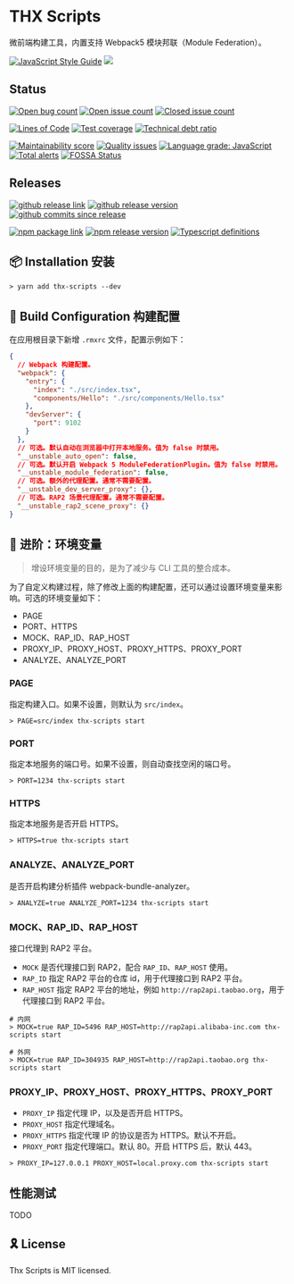 # THX Scripts

微前端构建工具，内置支持 Webpack5 模块邦联（Module Federation）。

[![JavaScript Style Guide](https://img.shields.io/badge/code_style-standard-brightgreen.svg)](https://standardjs.com)
![](https://img.shields.io/badge/webapck-5-brightgreen)

## Status
[![Open bug count](https://img.shields.io/github/issues-raw/thx/thx-scripts/type-bug.svg)](https://github.com/thx/thx-scripts/issues?q=is%3Aopen+is%3Aissue+label%3Atype%2Fbug)
[![Open issue count](https://img.shields.io/github/issues-raw/thx/thx-scripts.svg)](https://github.com/thx/thx-scripts/issues?q=is%3Aopen+is%3Aissue)
[![Closed issue count](https://img.shields.io/github/issues-closed-raw/thx/thx-scripts.svg)](https://github.com/thx/thx-scripts/issues?q=is%3Aissue+is%3Aclosed)

[![Lines of Code](https://sonarcloud.io/api/project_badges/measure?project=thx_thx-scripts&metric=ncloc)](https://sonarcloud.io/dashboard?id=thx_thx-scripts)
[![Test coverage](https://codecov.io/gh/thx/thx-scripts/branch/master/graph/badge.svg)](https://codecov.io/gh/thx/thx-scripts)
[![Technical debt ratio](https://img.shields.io/codeclimate/tech-debt/thx/thx-scripts.svg)](https://codeclimate.com/github/thx/thx-scripts/trends/technical_debt)

[![Maintainability score](https://api.codeclimate.com/v1/badges/5d4326d6f68a2fa137cd/maintainability)](https://codeclimate.com/github/thx/thx-scripts/maintainability)
[![Quality issues](https://img.shields.io/codeclimate/issues/thx/thx-scripts.svg)](https://codeclimate.com/github/thx/thx-scripts/issues)
[![Language grade: JavaScript](https://img.shields.io/lgtm/grade/javascript/g/thx/thx-scripts.svg?logo=lgtm)](https://lgtm.com/projects/g/thx/thx-scripts/context:javascript)
[![Total alerts](https://img.shields.io/lgtm/alerts/g/thx/thx-scripts.svg)](https://lgtm.com/projects/g/thx/thx-scripts/alerts/)
[![FOSSA Status](https://app.fossa.com/api/projects/git%2Bgithub.com%2Fthx%2Fthx-scripts.svg?type=shield)](https://app.fossa.com/projects/git%2Bgithub.com%2Fthx%2Fthx-scripts?ref=badge_shield)

## Releases

[![github release link](https://img.shields.io/badge/github-release-blue?logo=github)](https://github.com/thx/thx-scripts/releases)
[![github release version](https://img.shields.io/github/tag/thx/thx-scripts.svg)](https://github.com/thx/thx-scripts/releases)
[![github commits since release](https://img.shields.io/github/commits-since/thx/thx-scripts/v0.9.1.svg)](https://github.com/thx/thx-scripts/compare/v0.8.0...master)

[![npm package link](https://img.shields.io/badge/npm-package-blue?logo=npm)](https://www.npmjs.com/package/thx-scripts)
[![npm release version](https://img.shields.io/npm/v/thx-scripts.svg)](https://www.npmjs.com/package/thx-scripts)
[![Typescript definitions](https://img.shields.io/npm/types/thx-scripts.svg)](https://www.npmjs.com/package/thx-scripts)


## 📦 Installation 安装

```shell
> yarn add thx-scripts --dev
```

## 📖 Build Configuration 构建配置

在应用根目录下新增 `.rmxrc` 文件，配置示例如下：

```json
{
  // Webpack 构建配置。
  "webpack": {
    "entry": {
      "index": "./src/index.tsx",
      "components/Hello": "./src/components/Hello.tsx"
    },
    "devServer": {
      "port": 9102
    }
  },
  // 可选。默认自动在浏览器中打开本地服务。值为 false 时禁用。
  "__unstable_auto_open": false,
  // 可选。默认开启 Webpack 5 ModuleFederationPlugin。值为 false 时禁用。
  "__unstable_module_federation": false,
  // 可选。额外的代理配置。通常不需要配置。
  "__unstable_dev_server_proxy": {},
  // 可选。RAP2 场景代理配置。通常不需要配置。
  "__unstable_rap2_scene_proxy": {}
}
```

## 📖 进阶：环境变量

> 增设环境变量的目的，是为了减少与 CLI 工具的整合成本。

为了自定义构建过程，除了修改上面的构建配置，还可以通过设置环境变量来影响。可选的环境变量如下：


* PAGE
* PORT、HTTPS
* MOCK、RAP_ID、RAP_HOST
* PROXY_IP、PROXY_HOST、PROXY_HTTPS、PROXY_PORT
* ANALYZE、ANALYZE_PORT

### PAGE

指定构建入口。如果不设置，则默认为 `src/index`。

```shell
> PAGE=src/index thx-scripts start
```

### PORT

指定本地服务的端口号。如果不设置，则自动查找空闲的端口号。

```shell
> PORT=1234 thx-scripts start
```

### HTTPS

指定本地服务是否开启 HTTPS。

```shell
> HTTPS=true thx-scripts start
```

### ANALYZE、ANALYZE_PORT

是否开启构建分析插件 webpack-bundle-analyzer。

```shell
> ANALYZE=true ANALYZE_PORT=1234 thx-scripts start
```

### MOCK、RAP_ID、RAP_HOST

接口代理到 RAP2 平台。

* `MOCK` 是否代理接口到 RAP2，配合 `RAP_ID`、`RAP_HOST` 使用。
* `RAP_ID` 指定 RAP2 平台的仓库 id，用于代理接口到 RAP2 平台。
* `RAP_HOST` 指定 RAP2 平台的地址，例如 `http://rap2api.taobao.org`，用于代理接口到 RAP2 平台。

```shell
# 内网
> MOCK=true RAP_ID=5496 RAP_HOST=http://rap2api.alibaba-inc.com thx-scripts start
```

```shell
# 外网
> MOCK=true RAP_ID=304935 RAP_HOST=http://rap2api.taobao.org thx-scripts start
```

### PROXY_IP、PROXY_HOST、PROXY_HTTPS、PROXY_PORT

* `PROXY_IP` 指定代理 IP，以及是否开启 HTTPS。
* `PROXY_HOST` 指定代理域名。
* `PROXY_HTTPS` 指定代理 IP 的协议是否为 HTTPS。默认不开启。
* `PROXY_PORT` 指定代理端口。默认 80。开启 HTTPS 后，默认 443。

```shell
> PROXY_IP=127.0.0.1 PROXY_HOST=local.proxy.com thx-scripts start
```

## 性能测试

TODO

## 🎗 License

Thx Scripts is MIT licensed.